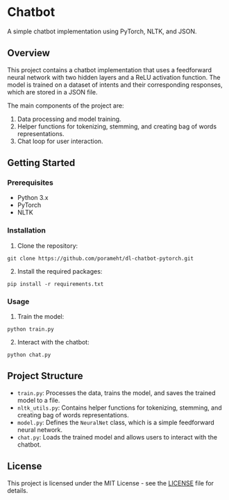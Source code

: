 # Chatbot

A simple chatbot implementation using PyTorch, NLTK, and JSON.

## Overview

This project contains a chatbot implementation that uses a feedforward neural network with two hidden layers and a ReLU activation function. The model is trained on a dataset of intents and their corresponding responses, which are stored in a JSON file.

The main components of the project are:

1. Data processing and model training.
2. Helper functions for tokenizing, stemming, and creating bag of words representations.
3. Chat loop for user interaction.

## Getting Started

### Prerequisites

- Python 3.x
- PyTorch
- NLTK

### Installation

1. Clone the repository:
```
git clone https://github.com/porameht/dl-chatbot-pytorch.git
```
2. Install the required packages:
```
pip install -r requirements.txt
```

### Usage

1. Train the model:
```
python train.py
```
2. Interact with the chatbot:
```
python chat.py
```

## Project Structure

- `train.py`: Processes the data, trains the model, and saves the trained model to a file.
- `nltk_utils.py`: Contains helper functions for tokenizing, stemming, and creating bag of words representations.
- `model.py`: Defines the `NeuralNet` class, which is a simple feedforward neural network.
- `chat.py`: Loads the trained model and allows users to interact with the chatbot.

## License

This project is licensed under the MIT License - see the [LICENSE](LICENSE) file for details.



